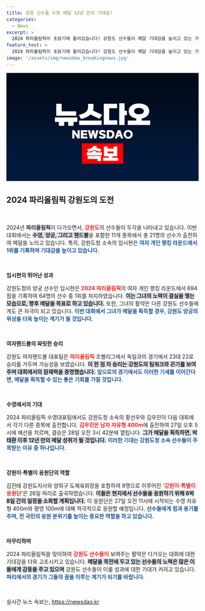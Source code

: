 ```yaml
---
title: 강원 선수들 수영 메달 12년 만의 기대감!
categories:
  - News
excerpt: >
  2024 파리올림픽이 초읽기에 들어갔습니다! 강원도 선수들이 메달 기대감을 높이고 있는 가운데, 응원단이 결전을 위해 파리로 출발했습니다. 세계 무대에서의 한국 선수들의 활약을 응원해 주세요!
feature_text: >
  2024 파리올림픽이 초읽기에 들어갔습니다! 강원도 선수들이 메달 기대감을 높이고 있는 가운데, 응원단이 결전을 위해 파리로 출발했습니다. 세계 무대에서의 한국 선수들의 활약을 응원해 주세요!
image: '/assets/img/newsdao_breakingnews.jpg'
---
```


<p><img src="/assets/img/newsdao_breakingnews.jpg" alt="bookingtag 속보" /></p>

<h2 data-ke-size="size26">2024 파리올림픽 강원도의 도전</h2>

<p data-ke-size="size16">&nbsp;</p>

<p data-ke-size="size16">2024년 <b>파리올림픽</b>이 다가오면서, <b><span style="color: #ee2323;">강원도</span></b>의 선수들이 두각을 나타내고 있습니다. 이번 대회에서는 <b><span style="background-color: #21538527;">수영, 양궁, 그리고 핸드볼</span></b>을 포함한 11개 종목에서 총 21명의 선수가 출전하여 메달을 노리고 있습니다. 특히, 강원도청 소속의 임시현은 <b><span style="color: #1a5490;">여자 개인 랭킹 라운드에서 1위를 기록하며 기대감을 높이고 있습니다.</span></b> </p>

<p data-ke-size="size16">&nbsp;</p>

<p><b>임시현의 뛰어난 성과</b></p>

<p data-ke-size="size16">강원도청의 양궁 선수인 임시현은 <b><span style="color: #ee2323;">2024 파리올림픽</span></b>의 여자 개인 랭킹 라운드에서 694점을 기록하여 64명의 선수 중 1위를 차지하였습니다. <b><span style="background-color: #21538527;">이는 그녀의 노력이 결실을 맺는 모습으로, 향후 메달을 목표로 하고 있습니다.</span></b> 또한, 그녀의 활약은 다른 강원도 선수들에게도 큰 자극이 되고 있습니다. <b><span style="color: #1a5490;">이번 대회에서 그녀가 메달을 획득할 경우, 강원도 양궁의 위상을 더욱 높이는 계기가 될 것입니다.</span></b></p>

<p data-ke-size="size16">&nbsp;</p>

<p><b>여자핸드볼의 짜릿한 승리</b></p>

<p data-ke-size="size16">강원도 여자핸드볼 대표팀은 <b><span style="color: #ee2323;">파리올림픽</span></b> 조별리그에서 독일과의 경기에서 23대 22로 승리를 거두며 가능성을 보였습니다. <b><span style="background-color: #21538527;">이 한 점 차 승리는 강원도의 팀워크와 끈기를 보여주며 대회에서의 잠재력을 증명했습니다.</span></b> <b><span style="color: #1a5490;">앞으로의 경기에서도 이러한 기세를 이어간다면, 메달을 획득할 수 있는 좋은 기회를 가질 것입니다.</span></b></p>

<p data-ke-size="size16">&nbsp;</p>

<p><b>수영에서의 기대</b></p>

<p data-ke-size="size16">2024 파리올림픽 수영대표팀에서도 강원도청 소속의 황선우와 김우민이 다음 대회에서 각기 다른 종목에 출전합니다. <b><span style="color: #ee2323;">김우민은 남자 자유형 400m</span></b>에 출전하여 27일 오후 5시에 예선을 치르며, 결승은 28일 오전 3시 42분에 열립니다. <b><span style="background-color: #21538527;">그가 메달을 획득하면, 박태환 이후 12년 만의 메달 성취가 될 것입니다.</span></b> <b><span style="color: #1a5490;">이러한 기대는 강원도청 소속 선수들이 주목받는 이유 중 하나입니다.</span></b></p>

<p data-ke-size="size16">&nbsp;</p>

<p><b>강원이·특별이 응원단의 역할</b></p>

<p data-ke-size="size16">김진태 강원도지사와 양희구 도체육회장을 포함하여 9명으로 이루어진 <b><span style="color: #ee2323;">‘강원이·특별이 응원단’</span></b>은 26일 파리로 출국하였습니다. <b><span style="background-color: #21538527;">이들은 현지에서 선수들을 응원하기 위해 6박 8일 간의 일정을 소화할 계획입니다.</span></b> 이 응원단은 27일 오전 11시에 시작되는 수영 자유형 400m와 평영 100m에 대해 적극적으로 응원할 예정입니다. <b><span style="color: #1a5490;">선수들에게 힘과 용기를 주며, 전 국민의 응원 분위기를 높이는 중요한 역할을 하고 있습니다.</span></b></p>

<p data-ke-size="size16">&nbsp;</p>

<p><b>마무리하며</b></p>

<p data-ke-size="size16">2024 파리올림픽을 맞이하여 <b><span style="color: #ee2323;">강원도 선수들이</span></b> 보여주는 활약은 다가오는 대회에 대한 기대감을 더욱 고조시키고 있습니다. <b><span style="background-color: #21538527;">메달을 목전에 두고 있는 선수들의 노력은 많은 이들에게 감동을 주고 있으며</span></b> 강원도 선수들이 이룰 성과에 대한 기대가 커지고 있습니다. <b><span style="color: #1a5490;">파리에서의 경기가 그들의 꿈을 이루는 계기가 되기를 바랍니다.</span></b> </p>

<p data-ke-size="size16">&nbsp;</p>
실시간 뉴스 속보는, <a href="https://newsdao.kr" rel="dofollow">https://newsdao.kr</a>


